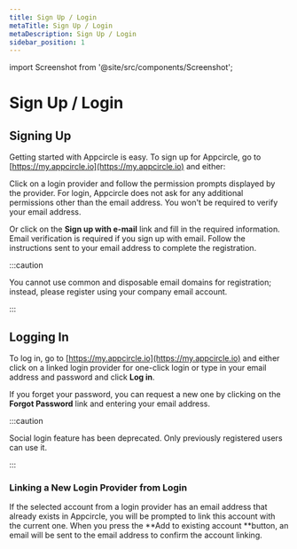 ```yaml
---
title: Sign Up / Login
metaTitle: Sign Up / Login
metaDescription: Sign Up / Login
sidebar_position: 1
---
```


import Screenshot from '@site/src/components/Screenshot';

# Sign Up / Login

## Signing Up

Getting started with Appcircle is easy. To sign up for Appcircle, go to [https://my.appcircle.io](https://my.appcircle.io) and either:

Click on a login provider and follow the permission prompts displayed by the provider. For login, Appcircle does not ask for any additional permissions other than the email address. You won't be required to verify your email address.

<Screenshot url='https://cdn.appcircle.io/docs/assets/appcircle-user-login.png' />

Or click on the **Sign up with e-mail** link and fill in the required information. Email verification is required if you sign up with email. Follow the instructions sent to your email address to complete the registration.

:::caution

You cannot use common and disposable email domains for registration; instead, please register using your company email account.

:::

<Screenshot url='https://cdn.appcircle.io/docs/assets/appcircle-sign-up.png' />

## Logging In

To log in, go to [https://my.appcircle.io](https://my.appcircle.io) and either click on a linked login provider for one-click login or type in your email address and password and click **Log in**.

If you forget your password, you can request a new one by clicking on the **Forgot Password** link and entering your email address.

:::caution

Social login feature has been deprecated. Only previously registered users can use it.

:::

### Linking a New Login Provider from Login

If the selected account from a login provider has an email address that already exists in Appcircle, you will be prompted to link this account with the current one. When you press the **Add to existing account **button, an email will be sent to the email address to confirm the account linking.

<Screenshot url='https://cdn.appcircle.io/docs/assets/appcircle-account-linking.png' />
